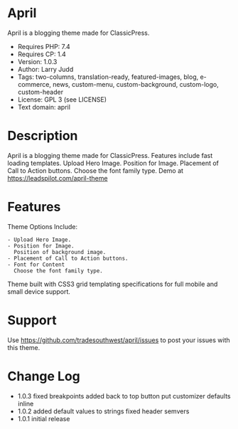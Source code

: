 # April
April is a blogging theme made for ClassicPress.

- Requires PHP: 7.4
- Requires CP:  1.4
- Version:      1.0.3
- Author:       Larry Judd
- Tags:         two-columns, translation-ready, featured-images, blog, e-commerce, news, custom-menu, custom-background, custom-logo, custom-header
- License:      GPL 3 (see LICENSE)
- Text domain:  april

# Description
April is a blogging theme made for ClassicPress. Features include fast loading templates. Upload Hero Image. Position for Image. Placement of Call to Action buttons. Choose the font family type. Demo at https://leadspilot.com/april-theme

# Features
Theme Options Include:

    - Upload Hero Image.
    - Position for Image.
      Position of background image.
    - Placement of Call to Action buttons.
    - Font for Content
      Choose the font family type.

Theme built with CSS3 grid templating specifications for full mobile and small device support.

# Support
Use https://github.com/tradesouthwest/april/issues to post your issues with this theme.

# Change Log
- 1.0.3
fixed breakpoints
added back to top button
put customizer defaults inline
- 1.0.2
added default values to strings
fixed header semvers
- 1.0.1
initial release

